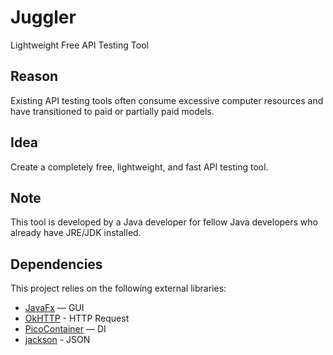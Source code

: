 # Juggler
Lightweight Free API Testing Tool

## Reason
Existing API testing tools often consume excessive computer resources and have transitioned to paid or partially paid models.

## Idea
Create a completely free, lightweight, and fast API testing tool.

## Note
This tool is developed by a Java developer for fellow Java developers who already have JRE/JDK installed.

## Dependencies

This project relies on the following external libraries:

- [JavaFx](https://openjfx.io/openjfx-docs/) — GUI
- [OkHTTP](https://square.github.io/okhttp/) - HTTP Request
- [PicoContainer](http://picocontainer.com/) — DI
- [jackson](https://github.com/FasterXML/jackson/) - JSON